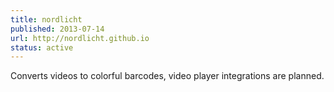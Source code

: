 ```yaml
---
title: nordlicht
published: 2013-07-14
url: http://nordlicht.github.io
status: active
---
```


Converts videos to colorful barcodes, video player integrations are planned.
